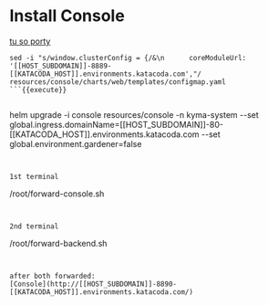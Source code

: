 # Install Console


[tu so porty](http://[[HOST_SUBDOMAIN]]-[[KATACODA_HOST]].environments.katacoda.com)


```
sed -i "s/window.clusterConfig = {/&\n      coreModuleUrl: '[[HOST_SUBDOMAIN]]-8889-[[KATACODA_HOST]].environments.katacoda.com',"/ resources/console/charts/web/templates/configmap.yaml
```{{execute}}


```
helm upgrade -i console resources/console -n kyma-system --set global.ingress.domainName=[[HOST_SUBDOMAIN]]-80-[[KATACODA_HOST]].environments.katacoda.com --set global.environment.gardener=false
```{{execute}}


1st terminal
```
/root/forward-console.sh
```{{execute}}


2nd terminal
```
/root/forward-backend.sh
```{{execute T2}}


after both forwarded:
[Console](http://[[HOST_SUBDOMAIN]]-8890-[[KATACODA_HOST]].environments.katacoda.com/)

